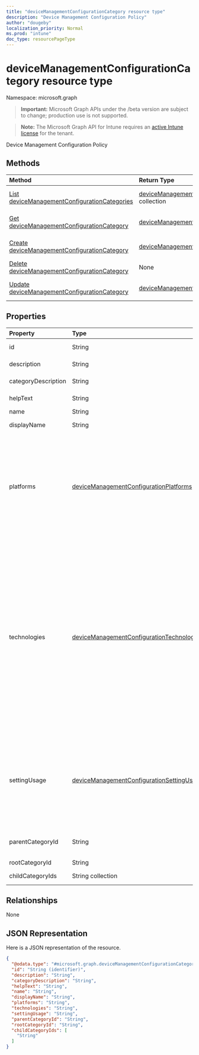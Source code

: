 ```yaml
---
title: "deviceManagementConfigurationCategory resource type"
description: "Device Management Configuration Policy"
author: "dougeby"
localization_priority: Normal
ms.prod: "intune"
doc_type: resourcePageType
---
```


# deviceManagementConfigurationCategory resource type

Namespace: microsoft.graph

> **Important:** Microsoft Graph APIs under the /beta version are subject to change; production use is not supported.

> **Note:** The Microsoft Graph API for Intune requires an [active Intune license](https://go.microsoft.com/fwlink/?linkid=839381) for the tenant.

Device Management Configuration Policy

## Methods
|Method|Return Type|Description|
|:---|:---|:---|
|[List deviceManagementConfigurationCategories](../api/intune-deviceconfigv2-devicemanagementconfigurationcategory-list.md)|[deviceManagementConfigurationCategory](../resources/intune-deviceconfigv2-devicemanagementconfigurationcategory.md) collection|List properties and relationships of the [deviceManagementConfigurationCategory](../resources/intune-deviceconfigv2-devicemanagementconfigurationcategory.md) objects.|
|[Get deviceManagementConfigurationCategory](../api/intune-deviceconfigv2-devicemanagementconfigurationcategory-get.md)|[deviceManagementConfigurationCategory](../resources/intune-deviceconfigv2-devicemanagementconfigurationcategory.md)|Read properties and relationships of the [deviceManagementConfigurationCategory](../resources/intune-deviceconfigv2-devicemanagementconfigurationcategory.md) object.|
|[Create deviceManagementConfigurationCategory](../api/intune-deviceconfigv2-devicemanagementconfigurationcategory-create.md)|[deviceManagementConfigurationCategory](../resources/intune-deviceconfigv2-devicemanagementconfigurationcategory.md)|Create a new [deviceManagementConfigurationCategory](../resources/intune-deviceconfigv2-devicemanagementconfigurationcategory.md) object.|
|[Delete deviceManagementConfigurationCategory](../api/intune-deviceconfigv2-devicemanagementconfigurationcategory-delete.md)|None|Deletes a [deviceManagementConfigurationCategory](../resources/intune-deviceconfigv2-devicemanagementconfigurationcategory.md).|
|[Update deviceManagementConfigurationCategory](../api/intune-deviceconfigv2-devicemanagementconfigurationcategory-update.md)|[deviceManagementConfigurationCategory](../resources/intune-deviceconfigv2-devicemanagementconfigurationcategory.md)|Update the properties of a [deviceManagementConfigurationCategory](../resources/intune-deviceconfigv2-devicemanagementconfigurationcategory.md) object.|

## Properties
|Property|Type|Description|
|:---|:---|:---|
|id|String|The unique identifier for the category.|
|description|String|Description of the category. For example: Display|
|categoryDescription|String|Description of the category header in policy summary.|
|helpText|String|Help text of the category. Give more details of the category.|
|name|String|Name of the item|
|displayName|String|Name of the category. For example: Device Lock|
|platforms|[deviceManagementConfigurationPlatforms](../resources/intune-deviceconfigv2-devicemanagementconfigurationplatforms.md)|Platforms types, which settings in the category have. Possible values are: none. android, androidEnterprise, iOs, macOs, windows10X, windows10, aosp, and linux. If this property is not set, or set to none, returns categories in all platforms. Supports: $filters, $select. Read-only. Possible values are: `none`, `android`, `iOS`, `macOS`, `windows10X`, `windows10`, `linux`, `unknownFutureValue`.|
|technologies|[deviceManagementConfigurationTechnologies](../resources/intune-deviceconfigv2-devicemanagementconfigurationtechnologies.md)|Technologies types, which settings in the category have. Possible values are: none, mdm, configManager, intuneManagementExtension, thirdParty, documentGateway, appleRemoteManagement, microsoftSense, exchangeOnline, edgeMam, linuxMdm, extensibility, enrollment, endpointPrivilegeManagement. If this property is not set, or set to none, returns categories in all platforms. Supports: $filters, $select. Read-only. Possible values are: `none`, `mdm`, `windows10XManagement`, `configManager`, `appleRemoteManagement`, `microsoftSense`, `exchangeOnline`, `mobileApplicationManagement`, `linuxMdm`, `enrollment`, `endpointPrivilegeManagement`, `unknownFutureValue`.|
|settingUsage|[deviceManagementConfigurationSettingUsage](../resources/intune-deviceconfigv2-devicemanagementconfigurationsettingusage.md)|Indicates that the category contains settings that are used for compliance, configuration, or reusable settings. Possible values are: configuration, compliance, reusableSetting. Each setting usage has separate API end-point to call. Read-only. Possible values are: `none`, `configuration`, `compliance`, `unknownFutureValue`.|
|parentCategoryId|String|Direct parent id of the category. If the category is the root, the parent id is same as its id.|
|rootCategoryId|String|Root id of the category.|
|childCategoryIds|String collection|List of child ids of the category.|

## Relationships
None

## JSON Representation
Here is a JSON representation of the resource.
<!-- {
  "blockType": "resource",
  "keyProperty": "id",
  "@odata.type": "microsoft.graph.deviceManagementConfigurationCategory"
}
-->
``` json
{
  "@odata.type": "#microsoft.graph.deviceManagementConfigurationCategory",
  "id": "String (identifier)",
  "description": "String",
  "categoryDescription": "String",
  "helpText": "String",
  "name": "String",
  "displayName": "String",
  "platforms": "String",
  "technologies": "String",
  "settingUsage": "String",
  "parentCategoryId": "String",
  "rootCategoryId": "String",
  "childCategoryIds": [
    "String"
  ]
}
```




